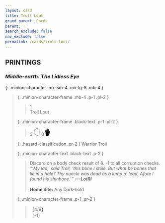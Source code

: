 ```yaml
---
layout: card
title: Troll Lout
grand_parent: Cards
parent: T
search_exclude: false
nav_exclude: false
permalink: /cards/troll-lout/
---
```


## PRINTINGS


### _Middle-earth: The Lidless Eye_

{: .minion-character .mx-sm-4 .mx-lg-8 .mb-4 }
> {: .minion-character-frame .mb-4 .p-1 .pl-2 }
> > <div class="hazard-mp">1</div>
> > <div class="card-name">Troll Lout</div>
>
> {: .minion-character-frame .black-text .p-1 .pl-2 }
> > 3 ![](/assets/images/mind.svg) 0![](/assets/images/di.svg)
>
> {: .hazard-classification .pr-2 }
> Warrior Troll
>
> {: .minion-character-text .black-text .p-2 }
> > Discard on a body check result of 8. -1 to all corruption checks. <br>_“‘My lad,' said Troll, 'this bone I stole. But what be bones that lie in a hole? Thy nuncle was dead as a lump o' lead, Afore I found his shinbone.’”_ ***---LotRI***  <br><br>**Home Site:** Any Dark-hold 
>
> {: .minion-character-frame .p-1 .pr-2 }
> > <div class="card-shield">【4/9】</div>
> > <div class="card-corruption-white">〔-1〕</div>
